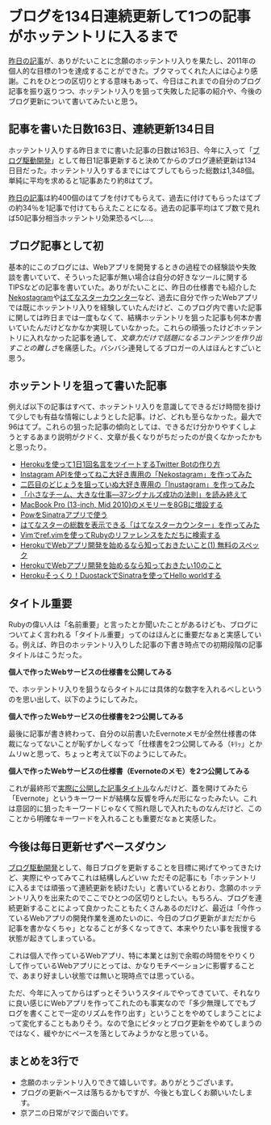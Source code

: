 # <span>ブログを134日連続更新して</span><span>1つの記事がホッテントリに入るまで</span>

[昨日の記事](/2011/05/19/webservice-specification-sheet-evernote-memo)が、ありがたいことに念願のホッテントリ入りを果たし、2011年の個人的な目標の1つを達成することができた。ブクマってくれた人には心より感謝。これをひとつの区切りとする意味もあって、今日はこれまでの自分のブログ記事を振り返りつつ、ホッテントリ入りを狙って失敗した記事の紹介や、今後のブログ更新について書いてみたいと思う。

<!-- READMORE -->


## 記事を書いた日数163日、連続更新134日目

ホッテントリ入りする昨日までに書いた記事の日数は163日、今年に入って「[ブログ駆動開発](/2011/04/15/bdd-blog-driven-development-100-days)」として毎日1記事更新すると決めてからのブログ連続更新は134日目だった。ホッテントリ入りするまでにはてブしてもらった総数は1,348個。単純に平均を求めると1記事あたり約8はてブ。

[昨日の記事](/2011/05/19/webservice-specification-sheet-evernote-memo)は約400個のはてブを付けてもらえて、過去に付けてもらったはてブの約34％を1記事で付けてもらえたことになる。過去の記事平均はてブ数で見れば50記事分相当ホッテントリ効果恐るべし…。


## ブログ記事として初

基本的にこのブログには、Webアプリを開発するときの過程での経験談や失敗談を書いていて、そういった記事が無い場合は自分の好きなツールに関するTIPSなどの記事を書いていた。ありがたいことに、昨日の仕様書でも紹介した[Nekostagram](http://nekostagram.com/)や[はてなスターカウンター](http://hatenastar.heroku.com/)など、過去に自分で作ったWebアプリでは既にホッテントリ入りを経験していたんだけど、このブログ内で書いた記事に関しては昨日までは一度もなくて、結構ホッテントリを狙った記事も何本か書いていたんだけどなかなか実現していなかった。これらの頑張ったけどホッテントリに入れなかった記事を通して、*文章力だけで話題になるコンテンツを作り出すことの難しさ*を痛感した。バシバシ連発してるブロガーの人はほんとすごいと思う。


## ホッテントリを狙って書いた記事

例えば以下の記事はすべて、ホッテントリ入りを意識してできるだけ時間を掛けて少しでも有益な情報にしようとした記事。けど、どれも至らなかった。最大で96はてブ。これらの狙った記事の傾向としては、できるだけ分かりやすくしようとするあまり説明がクドく、文章が長くなりがちだったのが良くなかったかもと思ったり。

- [Herokuを使って1日1回名言をツイートするTwitter Botの作り方](/2011/02/09/ruby-heroku-twitter-bot)
- [Instagram APIを使ってねこ大好き専用の「Nekostagram」を作ってみた](/2011/02/28/instagram-api-of-exclusive-use-for-cat-lovers-nekostagram)
- [二匹目のどじょうを狙っていぬ大好き専用の「Inustagram」を作ってみた](/2011/03/05/instagram-api-of-exclusive-use-for-dog-lovers-inustagram)
- [「小さなチーム、大きな仕事―37シグナルズ成功の法則」を読み終えて](/2011/03/18/rework-37signals-dhh-book-sentence)
- [MacBook Pro (13-inch, Mid 2010)のメモリーを8GBに増設する](/2011/04/08/macbook-pro-13-mid-2010-upgrade-memory-8gb)
- [PowをSinatraアプリで使う](/2011/04/20/ruby-pow-sinatra-rack-app)
- [はてなスターの総数を表示できる「はてなスターカウンター」を作ってみた](/2011/04/21/hatenastar-counter)
- [Vimでref.vimを使ってRubyのリファレンスをただちに検索する](/2011/04/26/vim-ref-plugin-ruby-reference-search-tool-refe2)
- [HerokuでWebアプリ開発を始めるなら知っておきたいこと(1) 無料のスペック](/2011/04/29/ruby-heroku-web-app-development-tips-1)
- [HerokuでWebアプリ開発を始めるなら知っておきたい10のこと](/2011/05/09/ruby-heroku-web-app-development-tips-matome)
- [Herokuそっくり！DuostackでSinatraを使ってHello worldする](/2011/05/12/ruby-duostack-sinatra-hello-world)


## タイトル重要

Rubyの偉い人は「名前重要」と言ったとか聞いたことがあるけども、ブログについてよく言われる「タイトル重要」ってのはほんとに重要だなぁと実感している。例えば、昨日のホッテントリ入りした記事の下書き時点での初期段階の記事タイトルはこうだった。

**個人で作ったWebサービスの仕様書を公開してみる**

で、ホッテントリ入りを狙うならタイトルには具体的な数字を入れるべしというのを思い出して、以下のようにしてみた。

**個人で作ったWebサービスの仕様書を2つ公開してみる**

最後に記事が書き終わって、自分の以前書いたEvernoteメモが全然仕様書の体裁になってないことが恥ずかしくなって「仕様書を2つ公開してみる（ｷﾘｯ」とかムリｗと思って、ちょっと考えて以下のようにしてみた。

**個人で作ったWebサービスの仕様書（Evernoteのメモ）を2つ公開してみる**

これが最終形で[実際に公開した記事タイトル](/2011/05/19/webservice-specification-sheet-evernote-memo)なんだけど、蓋を開けてみたら「Evernote」というキーワードが結構な反響を呼んだ形になったみたい。これは意図的に狙ったキーワードじゃなくて照れ隠しで入れたものなんだけど、このことから明確なキーワードを入れることも重要だなぁと実感した。


## 今後は毎日更新せずペースダウン

[ブログ駆動開発](/2011/04/15/bdd-blog-driven-development-100-days)として、毎日ブログを更新することを目標に掲げてやってきたけど、実際にやってみてこれは結構しんどいｗ ただその記事にも「ホッテントリに入るまでは頑張って連続更新を続けたい」と書いているとおり、念願のホッテントリ入りを出来たのでここでひとつの区切りとしたい。もちろん、ブログを連続更新することによって良かったこともたくさんあるのだけど、最近は「今作っているWebアプリの開発作業を進めたいのに、今日のブログ更新がまだだから記事を書かなくちゃ」となることが多くなってきて、本来やりたい事を我慢する状態が起きてしまっている。

これは個人で作っているWebアプリ、特に本業とは別で余暇の時間をやりくりして作っているWebアプリにとっては、かなりモチベーションに影響することで、あまり好ましい状態では無いと現時点では思っている。

ただ、今年に入ってからはずっとそういうスタイルでやってきていて、それなりに良い感じにWebアプリを作ってこれたのも事実なので「多少無理してでもブログを書くことで一定のリズムを作り出す」ということをやめてしまうことによって変化することもありそう。なので急にピタッとブログ更新をやめてしまうのではなく、緩やかにペースを落としてみようかなと思っている。


## まとめを3行で

- 念願のホッテントリ入りできて嬉しいです。ありがとうございます。
- ブログの更新ペースは落ちるかもですが、今後とも宜しくお願いいたします。
- 京アニの日常がマジで面白いです。
